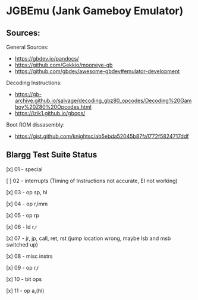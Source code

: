 # JGBEmu (Jank Gameboy Emulator)

## Sources:

General Sources:

- https://gbdev.io/pandocs/
- https://github.com/Gekkio/mooneye-gb
- https://github.com/gbdev/awesome-gbdev#emulator-development

Decoding Instructions:

- https://gb-archive.github.io/salvage/decoding_gbz80_opcodes/Decoding%20Gamboy%20Z80%20Opcodes.html
- https://izik1.github.io/gbops/

Boot ROM dissasembly:

- https://gist.github.com/knightsc/ab5ebda52045b87fa1772f5824717ddf


## Blargg Test Suite Status

[x] 01 - special

[ ] 02 - interrupts (Timing of Instructions not accurate, EI not working)

[x] 03 - op sp, hl 

[x] 04 - op r,imm

[x] 05 - op rp

[x] 06 - ld r,r

[x] 07 - jr, jp, call, ret, rst (jump location wrong, maybe lsb and msb switched up)

[x] 08 - misc instrs

[x] 09 - op r,r

[x] 10 - bit ops

[x] 11 - op a,(hl)